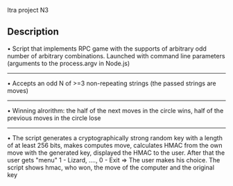 Itra project N3
<!-- DESCRIPTION -->
## Description
• Script that implements RPC game with the supports of arbitrary odd number of arbitrary combinations. Launched with command line parameters (arguments to the process.argv in Node.js)
<hr/>
• Accepts an odd N of >=3 non-repeating strings (the passed strings are moves)
<hr/>
• Winning alrorithm: the half of the next moves in the circle wins, half of the previous moves in the circle lose
<hr/>
• The script generates a cryptographically strong random key with a length of at least 256 bits, makes computes move, calculates HMAC from the own move with the generated key, displayed the HMAC to the user. After that the user gets "menu" 1 - Lizard, ...., 0 - Exit
⇒ The user makes his choice. The script shows hmac, who won, the move of the computer and the original key
